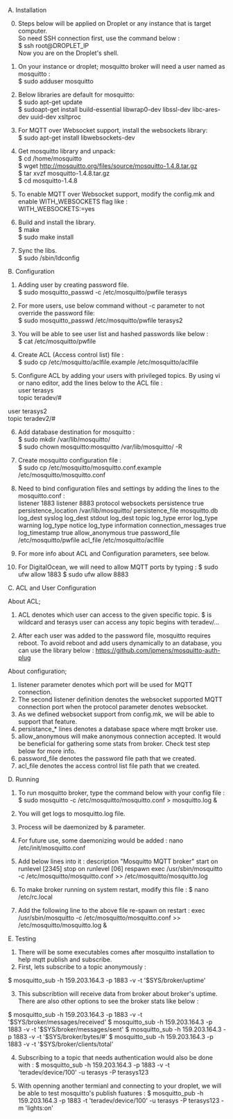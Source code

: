 A. Installation

0. Steps below will be applied on Droplet or any instance that is target computer. <br />
So need SSH connection first, use the command below :<br />
$ ssh root@DROPLET_IP<br />
Now you are on the Droplet's shell.<br />

1. On your instance or droplet; mosquitto broker will need a user named as mosquitto :<br />
$ sudo adduser mosquitto<br />

2. Below libraries are default for mosquitto: <br />
$ sudo apt-get update<br />
$ sudoapt-get install build-essential libwrap0-dev libssl-dev libc-ares-dev uuid-dev xsltproc<br /> 

3. For MQTT over Websocket support, install the websockets library:<br />
$ sudo apt-get install libwebsockets-dev<br />

4. Get mosquitto library and unpack:<br />
$ cd /home/mosquitto<br />
$ wget http://mosquitto.org/files/source/mosquitto-1.4.8.tar.gz<br />
$ tar xvzf mosquitto-1.4.8.tar.gz<br />
$ cd mosquitto-1.4.8<br />

5. To enable MQTT over Websocket support, modify the config.mk and enable WITH_WEBSOCKETS flag like :<br />
WITH_WEBSOCKETS:=yes<br />

6. Build and install the library.<br />
$ make<br />
$ sudo make install<br />

7. Sync the libs.<br />
$ sudo /sbin/ldconfig<br />


B. Configuration

1. Adding user by creating password file.<br />
$ sudo mosquitto_passwd -c /etc/mosquitto/pwfile terasys<br />

2. For more users, use below command without -c parameter to not override the password file:<br />
$ sudo mosquitto_passwd /etc/mosquitto/pwfile terasys2<br />

3. You will be able to see user list and hashed passwords like below :<br />
$ cat /etc/mosquitto/pwfile<br />

4. Create ACL (Access control list) file :<br />
$ sudo cp /etc/mosquitto/aclfile.example /etc/mosquitto/aclfile<br />

5. Configure ACL by adding your users with privileged topics. By using vi or nano editor, add the lines below to the ACL file :<br />
user terasys<br />
topic teradev/#<br />

user terasys2<br />
topic teradev2/#<br />

6. Add database destination for mosquitto :<br />
$ sudo mkdir /var/lib/mosquitto/<br />
$ sudo chown mosquitto:mosquitto /var/lib/mosquitto/ -R<br />

7. Create mosquitto configuration file :<br />
$ sudo cp /etc/mosquitto/mosquitto.conf.example /etc/mosquitto/mosquitto.conf<br />

8. Need to bind configuration files and settings by adding the lines to the mosquitto.conf :<br />
listener 1883
listener 8883
protocol websockets
persistence true
persistence_location /var/lib/mosquitto/
persistence_file mosquitto.db
log_dest syslog
log_dest stdout
log_dest topic
log_type error
log_type warning
log_type notice
log_type information
connection_messages true
log_timestamp true
allow_anonymous true
password_file /etc/mosquitto/pwfile
acl_file /etc/mosquitto/aclfile

9. For more info about ACL and Configuration parameters, see below.
10. For DigitalOcean, we will need to allow MQTT ports by typing :
$ sudo ufw allow 1883
$ sudo ufw allow 8883

C. ACL and User Configuration

About ACL;

1. ACL denotes which user can access to the given specific topic. 
$ is wildcard and terasys user can access any topic begins with teradev/...

2. After each user was added to the password file, mosquitto requires reboot. 
To avoid reboot and add users dynamically to an database, you can use the library below :
https://github.com/jpmens/mosquitto-auth-plug

About configuration;

1. listener parameter denotes which port will be used for MQTT connection.
2. The second listener definition denotes the websocket supported MQTT connection port when the protocol parameter denotes websocket.
3. As we defined websocket support from config.mk, we will be able to support that feature.
4. persistance_* lines denotes a database space where mqtt broker use.
5. allow_anonymous will make anonymous connection accepted. It would be beneficial for gathering some stats from broker. Check test step below for more info.
6. password_file denotes the password file path that we created.
7. acl_file denotes the access control list file path that we created.


D. Running

1. To run mosquitto broker, type the command below with your config file :
$ sudo mosquitto -c /etc/mosquitto/mosquitto.conf > mosquitto.log &

2. You will get logs to mosquitto.log file.
3. Process will be daemonized by & parameter.
4. For future use, some daemonizing would be added :
nano /etc/init/mosquitto.conf

5. Add below lines into it :
description "Mosquitto MQTT broker"
start on runlevel [2345]
stop on runlevel [06]
respawn
exec /usr/sbin/mosquitto -c /etc/mosquitto/mosquitto.conf >> /etc/mosquitto/mosquitto.log

6. To make broker running on system restart, modify this file :
$ nano /etc/rc.local

7. Add the following line to the above file re-spawn on restart :
exec /usr/sbin/mosquitto -c /etc/mosquitto/mosquitto.conf >> /etc/mosquitto/mosquitto.log &

E. Testing

1. There will be some executables comes after mosquitto installation to help mqtt publish and subscribe.
2. First, lets subscribe to a topic anonymously :

$ mosquitto_sub -h 159.203.164.3 -p 1883 -v -t '$SYS/broker/uptime'

3. This subscribtion will receive data from broker about broker's uptime. There are also other options to see the broker stats like below :

$ mosquitto_sub -h 159.203.164.3 -p 1883 -v -t '$SYS/broker/messages/received'
$ mosquitto_sub -h 159.203.164.3 -p 1883 -v -t '$SYS/broker/messages/sent'
$ mosquitto_sub -h 159.203.164.3 -p 1883 -v -t '$SYS/broker/bytes/#'
$ mosquitto_sub -h 159.203.164.3 -p 1883 -v -t '$SYS/broker/clients/total'

4. Subscribing to a topic that needs authentication would also be done with :
$ mosquitto_sub -h 159.203.164.3 -p 1883 -v -t 'teradev/device/100' -u terasys -P terasys123

5. With openning another termianl and connecting to your droplet, we will be able to test mosquitto's publish fuatures :
$ mosquitto_pub -h 159.203.164.3 -p 1883 -t 'teradev/device/100' -u terasys -P terasys123 -m 'lights:on'


